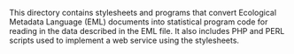 This directory contains stylesheets and programs that convert
Ecological Metadata Language (EML) documents into statistical program
code for reading in the data described in the EML file. It also includes
PHP and PERL scripts used to implement a web service using the
stylesheets. 
